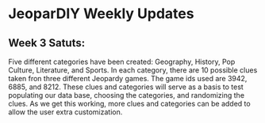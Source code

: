 # JeoparDIY Weekly Updates

## Week 3 Satuts:

Five different categories have been created: Geography, History, Pop Culture, Literature, and Sports. In each category, there are 10 possible clues taken fron three different Jeopardy games. The game ids used are 3942, 6885, and 8212. These clues and categories will serve as a basis to test populating our data base, choosing the categories, and randomizing the clues. As we get this working, more clues and categories can be added to allow the user extra customization. 



